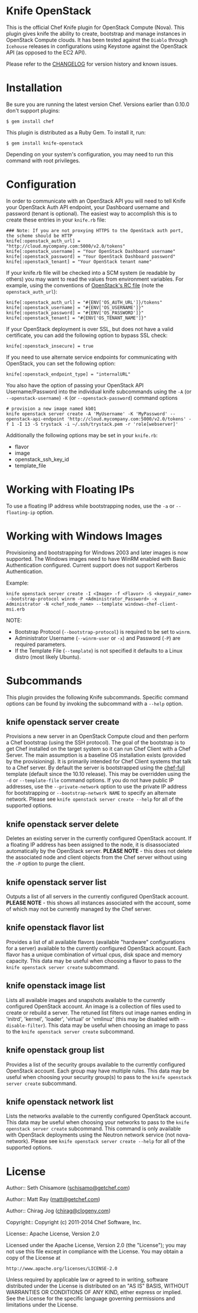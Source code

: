 Knife OpenStack
===============

This is the official Chef Knife plugin for OpenStack Compute (Nova). This plugin gives knife the ability to create, bootstrap and manage instances in OpenStack Compute clouds. It has been tested against the `Diablo` through `Icehouse` releases in configurations using Keystone against the OpenStack API (as opposed to the EC2 API).

Please refer to the [CHANGELOG](CHANGELOG.md) for version history and known issues.

# Installation #

Be sure you are running the latest version Chef. Versions earlier than 0.10.0 don't support plugins:

    $ gem install chef

This plugin is distributed as a Ruby Gem. To install it, run:

    $ gem install knife-openstack

Depending on your system's configuration, you may need to run this command with root privileges.

# Configuration #

In order to communicate with an OpenStack API you will need to tell Knife your OpenStack Auth API endpoint, your Dashboard username and password (tenant is optional). The easiest way to accomplish this is to create these entries in your `knife.rb` file:

    ### Note: If you are not proxying HTTPS to the OpenStack auth port, the scheme should be HTTP
    knife[:openstack_auth_url] = "http://cloud.mycompany.com:5000/v2.0/tokens"
    knife[:openstack_username] = "Your OpenStack Dashboard username"
    knife[:openstack_password] = "Your OpenStack Dashboard password"
    knife[:openstack_tenant] = "Your OpenStack tenant name"

If your knife.rb file will be checked into a SCM system (ie readable by others) you may want to read the values from environment variables.  For example, using the conventions of [OpenStack's RC file](http://docs.openstack.org/user-guide/content/cli_openrc.html) (note the `openstack_auth_url`):

    knife[:openstack_auth_url] = "#{ENV['OS_AUTH_URL']}/tokens"
    knife[:openstack_username] = "#{ENV['OS_USERNAME']}"
    knife[:openstack_password] = "#{ENV['OS_PASSWORD']}"
    knife[:openstack_tenant] = "#{ENV['OS_TENANT_NAME']}"

If your OpenStack deployment is over SSL, but does not have a valid certificate, you can add the following option to bypass SSL check:

    knife[:openstack_insecure] = true

If you need to use alternate service endpoints for communicating with OpenStack, you can set the following option:

    knife[:openstack_endpoint_type] = "internalURL"

You also have the option of passing your OpenStack API Username/Password into the individual knife subcommands using the `-A` (or `--openstack-username`) `-K` (or `--openstack-password`) command options

    # provision a new image named kb01
    knife openstack server create -A 'MyUsername' -K 'MyPassword' --openstack-api-endpoint 'http://cloud.mycompany.com:5000/v2.0/tokens' -f 1 -I 13 -S trystack -i ~/.ssh/trystack.pem -r 'role[webserver]'

Additionally the following options may be set in your `knife.rb`:

* flavor
* image
* openstack_ssh_key_id
* template_file

# Working with Floating IPs #

To use a floating IP address while bootstrapping nodes, use the `-a` or `--floating-ip` option.

# Working with Windows Images #

Provisioning and bootstrapping for Windows 2003 and later images is now supported. The Windows images need to have WinRM enabled with Basic Authentication configured. Current support does not support Kerberos Authentication.

Example:

    knife openstack server create -I <Image> -f <Flavor> -S <keypair_name> --bootstrap-protocol winrm -P <Administrator_Password> -x Administrator -N <chef_node_name> --template windows-chef-client-msi.erb

NOTE:
* Bootstrap Protocol (`--bootstrap-protocol`) is required to be set to `winrm`.
* Administrator Username (`--winrm-user` or `-x`) and Password (`-P`) are required parameters.
* If the Template File (`--template`) is not specified it defaults to a Linux distro (most likely Ubuntu).

# Subcommands #

This plugin provides the following Knife subcommands. Specific command options can be found by invoking the subcommand with a `--help` option.

knife openstack server create
-----------------------------

Provisions a new server in an OpenStack Compute cloud and then perform a Chef bootstrap (using the SSH protocol). The goal of the bootstrap is to get Chef installed on the target system so it can run Chef Client with a Chef Server. The main assumption is a baseline OS installation exists (provided by the provisioning). It is primarily intended for Chef Client systems that talk to a Chef server. By default the server is bootstrapped using the [chef-full](https://github.com/opscode/chef/blob/master/chef/lib/chef/knife/bootstrap/chef-full.erb) template (default since the 10.10 release). This may be overridden using the `-d` or `--template-file` command options. If you do not have public IP addresses, use the `--private-network` option to use the private IP address for bootstrapping or `--bootstrap-network NAME` to specify an alternate network. Please see `knife openstack server create --help` for all of the supported options.

knife openstack server delete
-----------------------------

Deletes an existing server in the currently configured OpenStack account. If a floating IP address has been assigned to the node, it is disassociated automatically by the OpenStack server. <b>PLEASE NOTE</b> - this does not delete the associated node and client objects from the Chef server without using the `-P` option to purge the client.

knife openstack server list
---------------------------

Outputs a list of all servers in the currently configured OpenStack account. <b>PLEASE NOTE</b> - this shows all instances associated with the account, some of which may not be currently managed by the Chef server.

knife openstack flavor list
---------------------------

Provides a list of all available flavors (available "hardware" configurations for a server) available to the currently configured OpenStack account. Each flavor has a unique combination of virtual cpus, disk space and memory capacity. This data may be useful when choosing a flavor to pass to the `knife openstack server create` subcommand.

knife openstack image list
--------------------------

Lists all available images and snapshots available to the currently configured OpenStack account. An image is a collection of files used to create or rebuild a server. The retuned list filters out image names ending in 'initrd', 'kernel', 'loader', 'virtual' or 'vmlinuz' (this may be disabled with `--disable-filter`). This data may be useful when choosing an image to pass to the `knife openstack server create` subcommand.

knife openstack group list
--------------------

Provides a list of the security groups available to the currently configured OpenStack account. Each group may have multiple rules. This data may be useful when choosing your security group(s) to pass to the `knife openstack server create` subcommand.

knife openstack network list
--------------------

Lists the networks available to the currently configured OpenStack account. This data may be useful when choosing your networks to pass to the `knife openstack server create` subcommand. This command is only available with OpenStack deployments using the Neutron network service (not nova-network). Please see `knife openstack server create --help` for all of the supported options.

# License #

Author:: Seth Chisamore (<schisamo@getchef.com>)

Author:: Matt Ray (<matt@getchef.com>)

Author:: Chirag Jog (<chirag@clogeny.com>)

Copyright:: Copyright (c) 2011-2014 Chef Software, Inc.

License:: Apache License, Version 2.0

Licensed under the Apache License, Version 2.0 (the "License");
you may not use this file except in compliance with the License.
You may obtain a copy of the License at

    http://www.apache.org/licenses/LICENSE-2.0

Unless required by applicable law or agreed to in writing, software
distributed under the License is distributed on an "AS IS" BASIS,
WITHOUT WARRANTIES OR CONDITIONS OF ANY KIND, either express or implied.
See the License for the specific language governing permissions and
limitations under the License.
